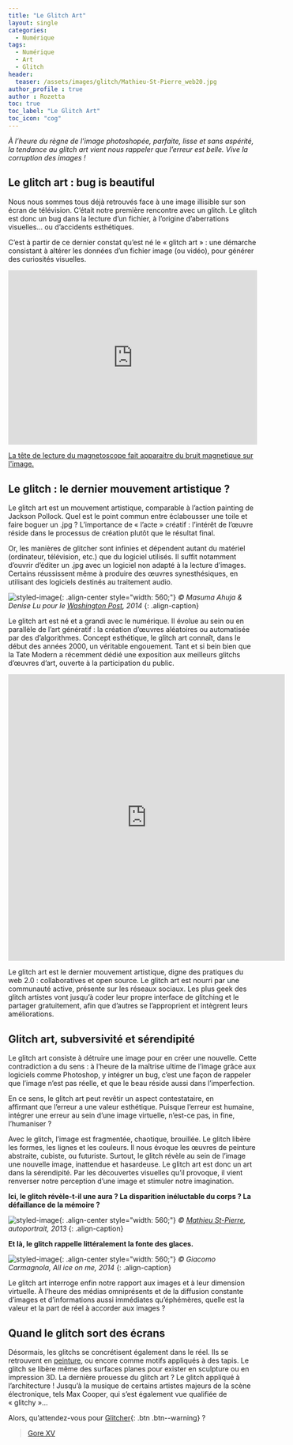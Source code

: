 ```yaml
---
title: "Le Glitch Art"
layout: single
categories:
  - Numérique 
tags:
  - Numérique
  - Art
  - Glitch
header:
  teaser: /assets/images/glitch/Mathieu-St-Pierre_web20.jpg
author_profile : true
author : Rozetta
toc: true
toc_label: "Le Glitch Art"
toc_icon: "cog"
---
```


*À l’heure du règne de l’image photoshopée, parfaite, lisse et sans aspérité, la tendance au glitch art vient nous rappeler que l’erreur est belle. Vive la corruption des images !*

## Le glitch art : bug is beautiful

Nous nous sommes tous déjà retrouvés face à une image illisible sur son écran de télévision. C’était notre première rencontre avec un glitch. Le glitch est donc un bug dans la lecture d’un fichier, à l’origine d’aberrations visuelles… ou d’accidents esthétiques. 

C’est à partir de ce dernier constat qu’est né le « glitch art » : une démarche consistant à altérer les données d’un fichier image (ou vidéo), pour générer des curiosités visuelles. 

<div style="width:100%;height:0;padding-bottom:70%;position:relative;"><iframe src="https://giphy.com/embed/l3q2DjYkmGHJURUha" width="100%" height="100%" style="position:absolute" frameBorder="0" class="giphy-embed" allowFullScreen></iframe></div><p><a href="/numérique/ludique/analog-digital/">
La tête de lecture du magnetoscope fait apparaitre du bruit magnetique sur l'image.</a></p>

## Le glitch : le dernier mouvement artistique ?
Le glitch art est un mouvement artistique, comparable à l’action painting de Jackson Pollock. Quel est le point commun entre éclabousser une toile et faire boguer un .jpg ? L’importance de « l’acte » créatif : l’intérêt de l’œuvre réside dans le processus de création plutôt que le résultat final.

Or, les manières de glitcher sont infinies et dépendent autant du matériel (ordinateur, télévision, etc.) que du logiciel utilisés. Il suffit notamment d’ouvrir d’éditer un .jpg avec un logiciel non adapté à la lecture d’images. Certains réussissent même à produire des œuvres synesthésiques, en utilisant des logiciels destinés au traitement audio.

![styled-image](/assets/images/glitch/paris-echo.jpg "ParisEcho"){: .align-center style="width: 560;"}
*© Masuma Ahuja & Denise Lu pour le [Washington Post](https://www.washingtonpost.com/news/innovations/wp/2014/07/23/what-paris-looks-like-with-an-echo/), 2014*
{: .align-caption}

Le glitch art est né et a grandi avec le numérique. Il évolue au sein ou en parallèle de l’art génératif : la création d’œuvres aléatoires ou automatisée par des d’algorithmes. Concept esthétique, le glitch art connaît, dans le début des années 2000, un véritable engouement. Tant et si bein bien que la Tate Modern a récemment dédié une exposition aux meilleurs glitchs d’œuvres d’art, ouverte à la participation du public.

<iframe src="https://www.instagram.com/mathieuglitch/embed" width="560" height="580" frameborder="0"> </iframe>

Le glitch art est le dernier mouvement artistique, digne des pratiques du web 2.0 : collaboratives et open source. Le glitch art est nourri par une communauté active, présente sur les réseaux sociaux. Les plus geek des glitch artistes vont jusqu’à coder leur propre interface de glitching et le partager gratuitement, afin que d’autres se l’approprient et intègrent leurs améliorations. 

## Glitch art, subversivité et sérendipité

Le glitch art consiste à détruire une image pour en créer une nouvelle. Cette contradiction a du sens : à l’heure de la maîtrise ultime de l’image grâce aux logiciels comme Photoshop, y intégrer un bug, c’est une façon de rappeler que l’image n’est pas réelle, et que le beau réside aussi dans l’imperfection. 

En ce sens, le glitch art peut revêtir un aspect contestataire, en affirmant que l’erreur a une valeur esthétique. Puisque l’erreur est humaine, intégrer une erreur au sein d’une image virtuelle, n’est-ce pas, in fine, l’humaniser ?

Avec le glitch, l’image est fragmentée, chaotique, brouillée. Le glitch libère les formes, les lignes et les couleurs. Il nous évoque les œuvres de peinture abstraite, cubiste, ou futuriste. Surtout, le glitch révèle au sein de l’image une nouvelle image, inattendue et hasardeuse. 
Le glitch art est donc un art dans la sérendipité. Par les découvertes visuelles qu’il provoque, il vient renverser notre perception d’une image et stimuler notre imagination.

**Ici, le glitch révèle-t-il une aura ? La disparition inéluctable du corps ? La défaillance de la mémoire ?**

![styled-image](/assets/images/glitch/Mathieu-St-Pierre_web20.jpg "Autoportrait"){: .align-center style="width: 560;"}
*© [Mathieu St-Pierre](https://www.mathieustpierre.com/), autoportrait, 2013*
{: .align-caption}

**Et là, le glitch rappelle littéralement la fonte des glaces.**

![styled-image](/assets/images/glitch/giacomo-carmagnola-pixelated-photography-1.jpg "all ice on me"){: .align-center style="width: 560;"}
*© Giacomo Carmagnola, All ice on me, 2014*
{: .align-caption}

Le glitch art interroge enfin notre rapport aux images et à leur dimension virtuelle. À l’heure des médias omniprésents et de la diffusion constante d’images et d’informations aussi immédiates qu’éphémères, quelle est la valeur et la part de réel à accorder aux images ? 

## Quand le glitch sort des écrans

Désormais, les glitchs se concrétisent également dans le réel. Ils se retrouvent en <a href="https://merlinseller.wordpress.com/2013/06/26/rgb_01/">peinture</a>, ou encore comme motifs appliqués à des tapis. Le glitch se libère même des surfaces planes pour exister en sculpture ou en impression 3D. La dernière prouesse du glitch art ? Le glitch appliqué à l’architecture ! Jusqu’à la musique de certains artistes majeurs de la scène électronique, tels Max Cooper, qui s’est également vue qualifiée de « glitchy »…

Alors, qu’attendez-vous pour [Glitcher](https://archive.org/details/KID_PIX_DOS){: .btn .btn--warning} ?


<blockquote class="twitter-tweet" data-lang="en"><p lang="en" dir="ltr"><a href="https://twitter.com/Gore_XV/status/1532045864834895872?s=20&t=54mt4gGTdXCgxuz-gltDkw">Gore XV</a></blockquote>


 <script async src="//platform.twitter.com/widgets.js" charset="utf-8"></script> 

